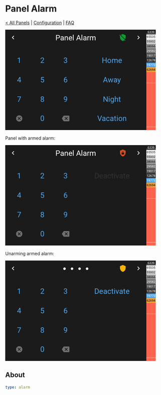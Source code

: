 # Panel Alarm

[< All Panels](README.md) | [Configuration](../Config.md) | [FAQ](../FAQ.md)

![Panel Alarm](../assets/panel_alarm.png)

Panel with armed alarm:

![Panel Alarm Armed](../assets/panel_alarm_armed.png)

Unarming armed alarm:

![Panel Alarm Disarming](../assets/panel_alarm_disarming.png)

## About

```yaml
type: alarm
````
